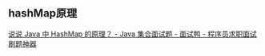 ## hashMap原理

[说说 Java 中 HashMap 的原理？ - Java 集合面试题 - 面试鸭 - 程序员求职面试刷题神器](https://www.mianshiya.com/bank/1788408712975282177/question/1834107117591187457)

